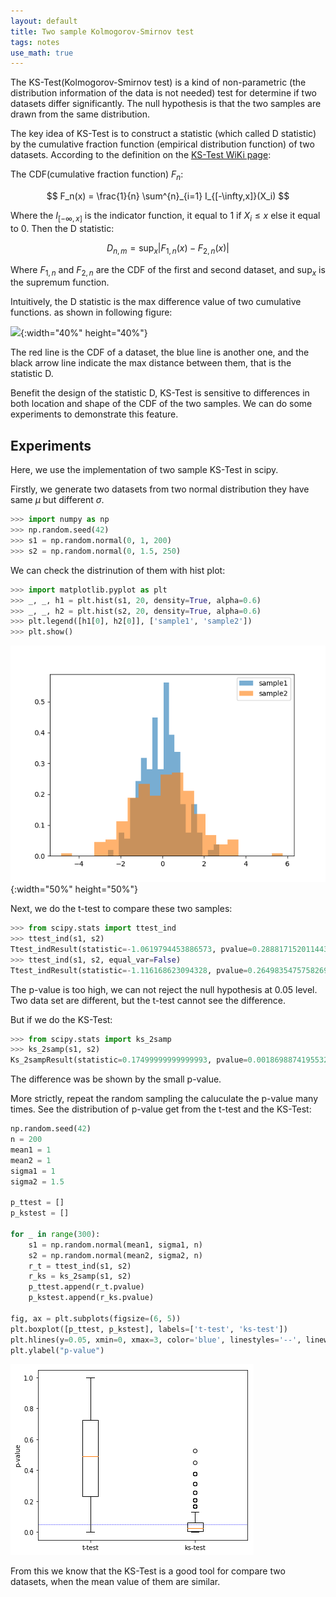 ```yaml
---
layout: default
title: Two sample Kolmogorov-Smirnov test
tags: notes
use_math: true
---
```


The KS-Test(Kolmogorov-Smirnov test) is a kind of non-parametric
(the distribution information of the data is not needed)
test for determine if two datasets differ significantly.
The null hypothesis is that the two samples are drawn
from the same distribution.

The key idea of KS-Test is to construct a statistic
(which called D statistic)
by the cumulative fraction function
(empirical distribution function) of two datasets.
According to the definition on the
[KS-Test WiKi page](https://en.wikipedia.org/wiki/Kolmogorov%E2%80%93Smirnov_test):

The CDF(cumulative fraction function) $F_n$:

$$
F_n(x) = \frac{1}{n} \sum^{n}_{i=1} I_{[-\infty,x]}(X_i)
$$

Where the $I_{[-\infty,x]}$ is the indicator function, it
equal to 1 if $X_i \leq x$ else it equal to 0.
Then the D statistic:

$$
D_{n,m} = \mathop{sup}_{x} | F_{1,n}(x) - F_{2,n}(x) |
$$

Where $F_{1,n}$ and $F_{2,n}$ are the CDF
of the first and second dataset, and
$\mathop{sup}_{x}$ is the supremum function.

Intuitively, the D statistic is the max difference value of
two cumulative functions. as shown in following figure:

![](https://upload.wikimedia.org/wikipedia/commons/3/3f/KS2_Example.png){:width="40%" height="40%"}

The red line is the CDF of a dataset, the blue line is another one,
and the black arrow line indicate the max distance between them,
that is the statistic D.

Benefit the design of the statistic D, KS-Test is sensitive to 
differences in both location and shape
of the CDF of the two samples.
We can do some experiments to demonstrate this feature.

## Experiments

Here, we use the implementation of two sample KS-Test in scipy.

Firstly, we generate two datasets from two
normal distribution they have same $\mu$ but
different $\sigma$.

```Python
>>> import numpy as np
>>> np.random.seed(42)
>>> s1 = np.random.normal(0, 1, 200)
>>> s2 = np.random.normal(0, 1.5, 250)
```

We can check the distrinution of them with hist plot:

```Python
>>> import matplotlib.pyplot as plt
>>> _, _, h1 = plt.hist(s1, 20, density=True, alpha=0.6)
>>> _, _, h2 = plt.hist(s2, 20, density=True, alpha=0.6)
>>> plt.legend([h1[0], h2[0]], ['sample1', 'sample2'])
>>> plt.show()
```

![](/images/blog/ks_test_1.png){:width="50%" height="50%"}

Next, we do the t-test to compare these two samples:

```Python
>>> from scipy.stats import ttest_ind
>>> ttest_ind(s1, s2)
Ttest_indResult(statistic=-1.0619794453886573, pvalue=0.2888171520114434)
>>> ttest_ind(s1, s2, equal_var=False)
Ttest_indResult(statistic=-1.116168623094328, pvalue=0.2649835475758269)
```

The p-value is too high,
we can not reject the null hypothesis at 0.05 level.
Two data set are different,
but the t-test cannot see the difference.

But if we do the KS-Test:

```Python
>>> from scipy.stats import ks_2samp
>>> ks_2samp(s1, s2)
Ks_2sampResult(statistic=0.17499999999999993, pvalue=0.0018698874195532526)
```

The difference was be shown by the small p-value.

More strictly, repeat the random sampling the
caluculate the p-value many times.
See the distribution of p-value get
from the t-test and the KS-Test:

```Python
np.random.seed(42)
n = 200
mean1 = 1
mean2 = 1
sigma1 = 1
sigma2 = 1.5

p_ttest = []
p_kstest = []

for _ in range(300):
    s1 = np.random.normal(mean1, sigma1, n)
    s2 = np.random.normal(mean2, sigma2, n)
    r_t = ttest_ind(s1, s2)
    r_ks = ks_2samp(s1, s2)
    p_ttest.append(r_t.pvalue)
    p_kstest.append(r_ks.pvalue)

fig, ax = plt.subplots(figsize=(6, 5))
plt.boxplot([p_ttest, p_kstest], labels=['t-test', 'ks-test'])
plt.hlines(y=0.05, xmin=0, xmax=3, color='blue', linestyles='--', linewidth=0.5)
plt.ylabel("p-value")
```

![](/images/blog/ks_test_2.png)

From this we know that the KS-Test is
a good tool for compare two datasets,
when the mean value of them are similar.
